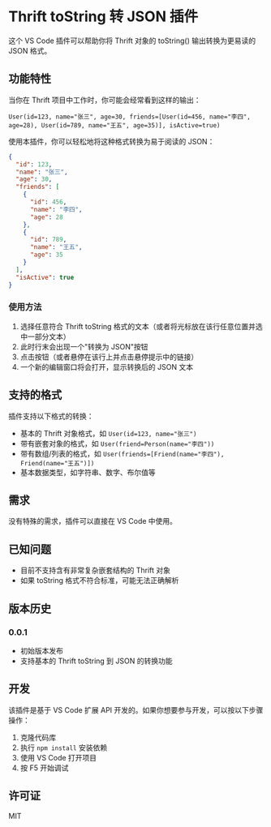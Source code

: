 # Thrift toString 转 JSON 插件

这个 VS Code 插件可以帮助你将 Thrift 对象的 toString() 输出转换为更易读的 JSON 格式。

## 功能特性

当你在 Thrift 项目中工作时，你可能会经常看到这样的输出：

```
User(id=123, name="张三", age=30, friends=[User(id=456, name="李四", age=28), User(id=789, name="王五", age=35)], isActive=true)
```

使用本插件，你可以轻松地将这种格式转换为易于阅读的 JSON：

```json
{
  "id": 123,
  "name": "张三",
  "age": 30,
  "friends": [
    {
      "id": 456,
      "name": "李四",
      "age": 28
    },
    {
      "id": 789,
      "name": "王五",
      "age": 35
    }
  ],
  "isActive": true
}
```

### 使用方法

1. 选择任意符合 Thrift toString 格式的文本（或者将光标放在该行任意位置并选中一部分文本）
2. 此时行末会出现一个"转换为 JSON"按钮
3. 点击按钮（或者悬停在该行上并点击悬停提示中的链接）
4. 一个新的编辑窗口将会打开，显示转换后的 JSON 文本

## 支持的格式

插件支持以下格式的转换：

- 基本的 Thrift 对象格式，如 `User(id=123, name="张三")`
- 带有嵌套对象的格式，如 `User(friend=Person(name="李四"))`
- 带有数组/列表的格式，如 `User(friends=[Friend(name="李四"), Friend(name="王五")])`
- 基本数据类型，如字符串、数字、布尔值等

## 需求

没有特殊的需求，插件可以直接在 VS Code 中使用。

## 已知问题

- 目前不支持含有非常复杂嵌套结构的 Thrift 对象
- 如果 toString 格式不符合标准，可能无法正确解析

## 版本历史

### 0.0.1

- 初始版本发布
- 支持基本的 Thrift toString 到 JSON 的转换功能

## 开发

该插件是基于 VS Code 扩展 API 开发的。如果你想要参与开发，可以按以下步骤操作：

1. 克隆代码库
2. 执行 `npm install` 安装依赖
3. 使用 VS Code 打开项目
4. 按 F5 开始调试

## 许可证

MIT
